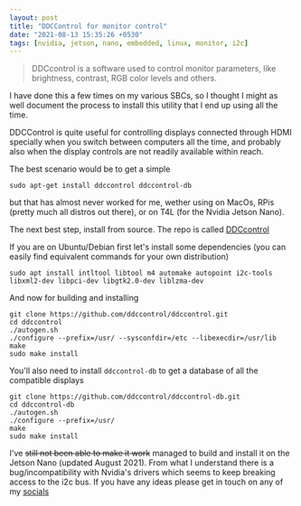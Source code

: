 ```yaml
---
layout: post
title: "DDCControl for monitor control"
date: "2021-08-13 15:35:26 +0530"
tags: [nvidia, jetson, nano, embedded, linux, monitor, i2c]
---
```


> DDCcontrol is a software used to control monitor parameters, like brightness, contrast, RGB color levels and others.

I have done this a few times on my various SBCs, so I thought I might as well document the process to install this utility that I end up using all the time.

DDCControl is quite useful for controlling displays connected through HDMI specially when you switch between computers all the time, and probably also when the display controls are not readily available within reach.

The best scenario would be to get a simple

```
sudo apt-get install ddccontrol ddccontrol-db
```

but that has almost never worked for me, wether using on MacOs, RPis (pretty much all distros out there), or on T4L (for the Nvidia Jetson Nano).

The next best step, install from source. The repo is called [DDCcontrol](https://github.com/ddccontrol/ddccontrol)

If you are on Ubuntu/Debian first let's install some dependencies (you can easily find equivalent commands for your own distribution)

```
sudo apt install intltool libtool m4 automake autopoint i2c-tools libxml2-dev libpci-dev libgtk2.0-dev liblzma-dev
```

And now for building and installing

```
git clone https://github.com/ddccontrol/ddccontrol.git
cd ddccontrol
./autogen.sh
./configure --prefix=/usr/ --sysconfdir=/etc --libexecdir=/usr/lib
make
sudo make install
```

You'll also need to install `ddccontrol-db` to get a database of all the compatible displays

```
git clone https://github.com/ddccontrol/ddccontrol-db.git
cd ddccontrol-db
./autogen.sh 
./configure --prefix=/usr/
make
sudo make install
```

I've ~~still not been able to make it work~~ managed to build and install it on the Jetson Nano (updated August 2021). From what I understand there is a bug/incompatibility with Nvidia's drivers which seems to keep breaking access to the i2c bus. If you have any ideas please get in touch on any of my [socials](https://twitter.com/khoparzi)
